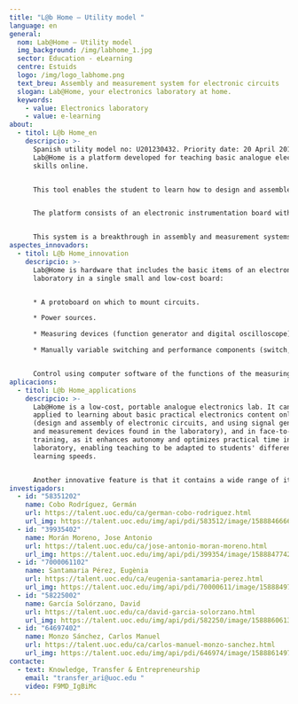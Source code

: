 ```yaml
---
title: "L@b Home – Utility model "
language: en
general:
  nom: Lab@Home – Utility model
  img_background: /img/labhome_1.jpg
  sector: Education - eLearning
  centre: Estuids
  logo: /img/logo_labhome.png
  text_breu: Assembly and measurement system for electronic circuits
  slogan: Lab@Home, your electronics laboratory at home.
  keywords:
    - value: Electronics laboratory
    - value: e-learning
about:
  - titol: L@b Home_en
    descripcio: >-
      Spanish utility model no: U201230432. Priority date: 20 April 2012.
      Lab@Home is a platform developed for teaching basic analogue electronics
      skills online. 


      This tool enables the student to learn how to design and assemble electronic circuits in a practical way. With this tool, the student will also learn to use the typical signal generation devices found in an electronics laboratory, which they can use to power circuits and take measurements with a multimeter and an oscilloscope, among other devices.


      The platform consists of an electronic instrumentation board with connectivity to a PC, and associated software which controls the board, creating a unique tool for autonomous learning.


      This system is a breakthrough in assembly and measurement systems for electronic circuits for the academic field.
aspectes_innovadors:
  - titol: L@b Home_innovation
    descripcio: >-
      Lab@Home is hardware that includes the basic items of an electronics
      laboratory in a single small and low-cost board:


      * A protoboard on which to mount circuits.

      * Power sources.

      * Measuring devices (function generator and digital oscilloscope).

      * Manually variable switching and performance components (switch, push-button and multi-turn potentiometer).


      Control using computer software of the functions of the measuring devices included in the board is also not dependent on the programming language or software platform used.
aplicacions:
  - titol: L@b Home_applications
    descripcio: >-
      Lab@Home is a low-cost, portable analogue electronics lab. It can be
      applied to learning about basic practical electronics content online
      (design and assembly of electronic circuits, and using signal generation
      and measurement devices found in the laboratory), and in face-to-face
      training, as it enhances autonomy and optimizes practical time in the
      laboratory, enabling teaching to be adapted to students' different
      learning speeds.


      Another innovative feature is that it contains a wide range of items, processes and functionalities found in a traditional electronics laboratory on a single platform.
investigadors:
  - id: "58351202"
    name: Cobo Rodríguez, Germán
    url: https://talent.uoc.edu/ca/german-cobo-rodriguez.html
    url_img: https://talent.uoc.edu/img/api/pdi/583512/image/1588846666246
  - id: "39935402"
    name: Morán Moreno, Jose Antonio
    url: https://talent.uoc.edu/ca/jose-antonio-moran-moreno.html
    url_img: https://talent.uoc.edu/img/api/pdi/399354/image/1588847742038
  - id: "7000061102"
    name: Santamaria Pérez, Eugènia
    url: https://talent.uoc.edu/ca/eugenia-santamaria-perez.html
    url_img: https://talent.uoc.edu/img/api/pdi/70000611/image/1588849761330
  - id: "58225002"
    name: García Solórzano, David
    url: https://talent.uoc.edu/ca/david-garcia-solorzano.html
    url_img: https://talent.uoc.edu/img/api/pdi/582250/image/1588860613822
  - id: "64697402"
    name: Monzo Sánchez, Carlos Manuel
    url: https://talent.uoc.edu/ca/carlos-manuel-monzo-sanchez.html
    url_img: https://talent.uoc.edu/img/api/pdi/646974/image/1588861497239
contacte:
  - text: Knowledge, Transfer & Entrepreneurship
    email: "transfer_ari@uoc.edu "
    video: F9MD_IgBiMc
---
```

